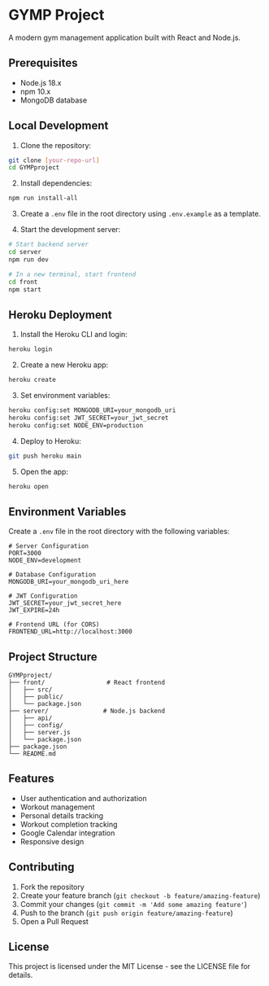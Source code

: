 # GYMP Project

A modern gym management application built with React and Node.js.

## Prerequisites

- Node.js 18.x
- npm 10.x
- MongoDB database

## Local Development

1. Clone the repository:
```bash
git clone [your-repo-url]
cd GYMPproject
```

2. Install dependencies:
```bash
npm run install-all
```

3. Create a `.env` file in the root directory using `.env.example` as a template.

4. Start the development server:
```bash
# Start backend server
cd server
npm run dev

# In a new terminal, start frontend
cd front
npm start
```

## Heroku Deployment

1. Install the Heroku CLI and login:
```bash
heroku login
```

2. Create a new Heroku app:
```bash
heroku create
```

3. Set environment variables:
```bash
heroku config:set MONGODB_URI=your_mongodb_uri
heroku config:set JWT_SECRET=your_jwt_secret
heroku config:set NODE_ENV=production
```

4. Deploy to Heroku:
```bash
git push heroku main
```

5. Open the app:
```bash
heroku open
```

## Environment Variables

Create a `.env` file in the root directory with the following variables:

```env
# Server Configuration
PORT=3000
NODE_ENV=development

# Database Configuration
MONGODB_URI=your_mongodb_uri_here

# JWT Configuration
JWT_SECRET=your_jwt_secret_here
JWT_EXPIRE=24h

# Frontend URL (for CORS)
FRONTEND_URL=http://localhost:3000
```

## Project Structure

```
GYMPproject/
├── front/                 # React frontend
│   ├── src/
│   ├── public/
│   └── package.json
├── server/               # Node.js backend
│   ├── api/
│   ├── config/
│   ├── server.js
│   └── package.json
├── package.json
└── README.md
```

## Features

- User authentication and authorization
- Workout management
- Personal details tracking
- Workout completion tracking
- Google Calendar integration
- Responsive design

## Contributing

1. Fork the repository
2. Create your feature branch (`git checkout -b feature/amazing-feature`)
3. Commit your changes (`git commit -m 'Add some amazing feature'`)
4. Push to the branch (`git push origin feature/amazing-feature`)
5. Open a Pull Request

## License

This project is licensed under the MIT License - see the LICENSE file for details.

